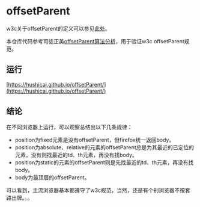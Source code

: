 # offsetParent

w3c关于offsetParent的定义可以参见[此处](https://www.w3.org/TR/cssom-view/#dom-htmlelement-offsetparent)。

本仓库代码参考司徒正美[offsetParent算法分析](https://www.cnblogs.com/rubylouvre/archive/2012/10/30/2746751.html)，用于验证w3c offsetParent规范。

## 运行

[https://hushicai.github.io/offsetParent/](https://hushicai.github.io/offsetParent/)

## 结论

在不同浏览器上运行，可以观察总结出以下几条规律：

* position为fixed元素是没有offsetParent，但firefox统一返回body。
* position为absolute、relative的元素的offsetParent总是为其最近的已定位的元素，没有则找最近的td、th元素，再没有找body。
* position为static的元素的offsetParent则是先找最近的td、th元素，再没有找body。
* body为最顶层的offsetParent。

可以看到，主流浏览器基本都遵守了w3c规范，当然，还是有个别浏览器不按套路出牌。。。


